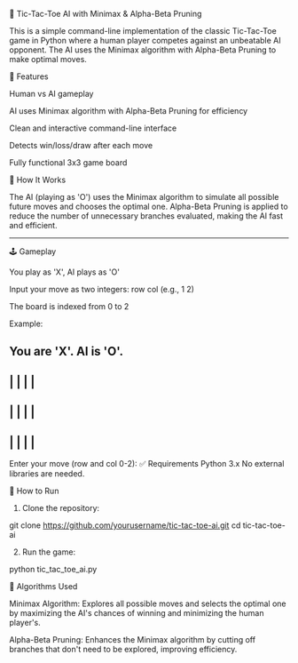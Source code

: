 
🤖 Tic-Tac-Toe AI with Minimax & Alpha-Beta Pruning

This is a simple command-line implementation of the classic Tic-Tac-Toe game in Python where a human player competes against an unbeatable AI opponent. The AI uses the Minimax algorithm with Alpha-Beta Pruning to make optimal moves.

📌 Features

Human vs AI gameplay

AI uses Minimax algorithm with Alpha-Beta Pruning for efficiency

Clean and interactive command-line interface

Detects win/loss/draw after each move

Fully functional 3x3 game board

🧠 How It Works

The AI (playing as 'O') uses the Minimax algorithm to simulate all possible future moves and chooses the optimal one. Alpha-Beta Pruning is applied to reduce the number of unnecessary branches evaluated, making the AI fast and efficient.


---

🕹 Gameplay

You play as 'X', AI plays as 'O'

Input your move as two integers: row col (e.g., 1 2)

The board is indexed from 0 to 2


Example:

You are 'X'. AI is 'O'.
-------------
|   |   |   |
-------------
|   |   |   |
-------------
|   |   |   |
-------------
Enter your move (row and col 0-2):
✅ Requirements
Python 3.x
No external libraries are needed.

🚀 How to Run
1. Clone the repository:

git clone https://github.com/yourusername/tic-tac-toe-ai.git
cd tic-tac-toe-ai

2. Run the game:

python tic_tac_toe_ai.py

🧪 Algorithms Used

Minimax Algorithm: Explores all possible moves and selects the optimal one by maximizing the AI's chances of winning and minimizing the human player's.

Alpha-Beta Pruning: Enhances the Minimax algorithm by cutting off branches that don't need to be explored, improving efficiency.



